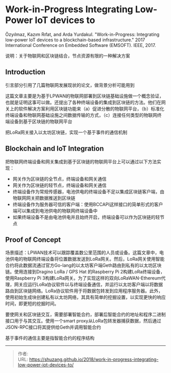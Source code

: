 # Work-in-Progress Integrating Low-Power IoT devices to


Özyılmaz, Kazım Rıfat, and Arda Yurdakul. "Work-in-Progress: Integrating low-power IoT devices to a blockchain-based infrastructure." 2017 International Conference on Embedded Software (EMSOFT). IEEE, 2017.

说明：关于物联网和区块链结合，节点资源有限的一种解决方案

## Introduction

引言部分引用了几篇物联网发展现状的论文，做背景分析可能用到

这篇文章主要是为基于LPWAN的物联网部署到区块链基础设施做一个概念验证，也就是证明这事可以做。还提出了各种终端设备的集成到区块链的方法。他们在网关上的软件解决方案利用区块链功能来（a）促进分散的物联网平台，（b）标准化终端设备和物联网基础设施之间数据传输的方式，（c）连接任何类型的物联网终端设备到基于区块链的物联网平台

把LoRa网关接入以太坊区块链，实现一个基于事件的通信机制

## Blockchain and IoT Integration

把物联网终端设备和网关集成到基于区块链的物联网平台上可以通过以下方法实现：

- 网关作为区块链的全节点，终端设备和网关通信
- 网关作为区块链的轻节点，终端设备和网关通信
- 终端设备作为常规传感器，电池供电的终端设备不足以集成区块链客户端，由物联网网关把数据推送到区块链
- 终端设备作为服务器可信的客户端：使用BCCAPI这样接口的简单形式的客户端可以集成到电池供电的物联网终端设备中
- 如果终端设备不是由电池供电并且始终开启，终端设备可以作为区块链的轻节点

## Proof of Concept

场景描述：LPWAN技术可以跟踪覆盖数公里范围的人员或设备。这篇文章中，电池供电的物联网终端设备将位置数据发送到LoRa网关。然后，LoRa网关使用智能合约将此数据流通过官方Go-lang的以太坊客户端Geth路由到私有的以太坊区块链。使用连接到Dragino LoRa / GPS Hat 的Raspberry Pi 2构建LoRa终端设备，使用Raspberry Pi 3构建LoRa网关。为了实现这样的双向LoRaWAN-Ethereum代理，网关应运行LoRa协议软件以与终端设备通信，并运行以太坊客户端以将数据路由到区块链网络。LoRa协议软件用于将数据包转发到应用程序服务器。此外，使用初始生成块创建私有以太坊网络，其具有简单的挖掘设置，以实现更快的响应时间，即更短的挖掘时间。

要使网关和区块链交互，需要部署智能合约，部署后智能合约的地址和程序二进制接口用于与其交互。使用一个smart proxy从LoRa包转发器捕获数据，然后通过JSON-RPC接口将其提供给Geth并调用智能合约

基于事件的通信主要是指智能合约的程序结构


---

> 作者:   
> URL: https://shuzang.github.io/2018/work-in-progress-integrating-low-power-iot-devices-to/  

